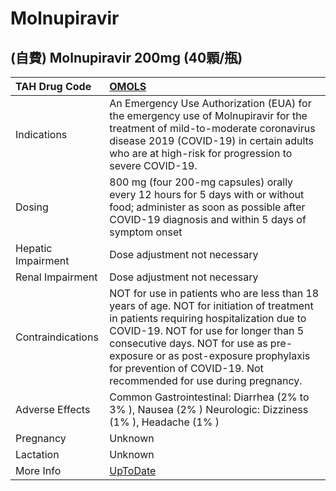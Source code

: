 # Molnupiravir

## (自費) Molnupiravir 200mg (40顆/瓶)

| TAH Drug Code      | [OMOLS](https://www.tahsda.org.tw/drugs/hissearch.php?drug_code=OMOLS)                                                                                                                                                                                                                                                              |
|:-------------------|:------------------------------------------------------------------------------------------------------------------------------------------------------------------------------------------------------------------------------------------------------------------------------------------------------------------------------------|
| Indications        | An Emergency Use Authorization (EUA) for the emergency use of Molnupiravir for the treatment of mild-to-moderate coronavirus disease 2019 (COVID-19) in certain adults who are at high-risk for progression to severe COVID-19.                                                                                                     |
| Dosing             | 800 mg (four 200-mg capsules) orally every 12 hours for 5 days with or without food; administer as soon as possible after COVID-19 diagnosis and within 5 days of symptom onset                                                                                                                                                     |
| Hepatic Impairment | Dose adjustment not necessary                                                                                                                                                                                                                                                                                                       |
| Renal Impairment   | Dose adjustment not necessary                                                                                                                                                                                                                                                                                                       |
| Contraindications  | NOT for use in patients who are less than 18 years of age. NOT for initiation of treatment in patients requiring hospitalization due to COVID-19. NOT for use for longer than 5 consecutive days. NOT for use as pre-exposure or as post-exposure prophylaxis for prevention of COVID-19. Not recommended for use during pregnancy. |
| Adverse Effects    | Common Gastrointestinal: Diarrhea (2% to 3% ), Nausea (2% ) Neurologic: Dizziness (1% ), Headache (1% )                                                                                                                                                                                                                             |
| Pregnancy          | Unknown                                                                                                                                                                                                                                                                                                                             |
| Lactation          | Unknown                                                                                                                                                                                                                                                                                                                             |
| More Info          | [UpToDate](https://www.uptodate.com/contents/molnupiravir-united-states-authorized-for-use-drug-information)                                                                                                                                                                                                                        |

